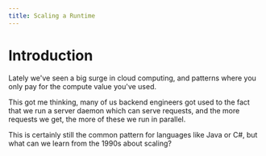 ```yaml
---
title: Scaling a Runtime
---
```


# Introduction

Lately we've seen a big surge in cloud computing, and patterns where you only pay for the compute value you've used.

This got me thinking, many of us backend engineers got used to the fact that we run a server daemon which can serve requests, and the more requests we get, the more of these we run in parallel.

This is certainly still the common pattern for languages like Java or C#, but what can we learn from the 1990s about scaling?
